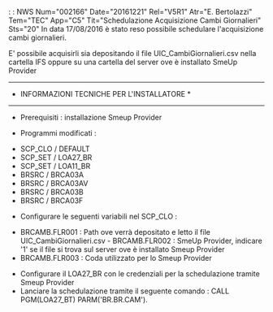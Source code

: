  :  : NWS Num="002166" Date="20161221" Rel="V5R1" Atr="E. Bertolazzi" Tem="TEC" App="C5" Tit="Schedulazione Acquisizione Cambi Giornalieri" Sts="20"
In data 17/08/2016 è stato reso possibile schedulare l'acquisizione cambi giornalieri.

E' possibile acquisirli sia depositando il file UIC_CambiGiornalieri.csv nella cartella IFS oppure
su una cartella del server ove è installato SmeUp Provider

**************************************************
* INFORMAZIONI TECNICHE PER L'INSTALLATORE       *
**************************************************

* Prerequisiti :  installazione Smeup Provider

* Programmi modificati : 
 - SCP_CLO / DEFAULT
 - SCP_SET / LOA27_BR
 - SCP_SET / LOA11_BR
 - BRSRC   / BRCA03A
 - BRSRC   / BRCA03AV
 - BRSRC   / BRCA03B
 - BRSRC   / BRCA03F

* Configurare le seguenti variabili nel SCP_CLO : 
 - BRCAMB.FLR001 :  Path ove verrà depositato e letto il file UIC_CambiGiornalieri.csv  - BRCAMB.FLR002 :  SmeUp Provider, indicare '1' se il file si trova sul server ove è installato Smeup
                  Provider
 - BRCAMB.FLR003 :  Coda utilizzato per lo Smeup Provider

* Configurare il LOA27_BR con le credenziali per la schedulazione tramite Smeup Provider 
* Lanciare la schedulazione tramite il seguente comando :  CALL PGM(LOA27_BT) PARM('BR.BR.CAM').
